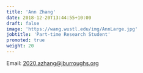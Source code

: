 ```yaml
---
title: 'Ann Zhang'
date: 2018-12-20T13:44:55+10:00
draft: false
image: 'https://wang.wustl.edu/img/AnnLarge.jpg'
jobtitle: 'Part-time Research Student'
promoted: true
weight: 20
---
```

Email: 2020.azhang@jburroughs.org